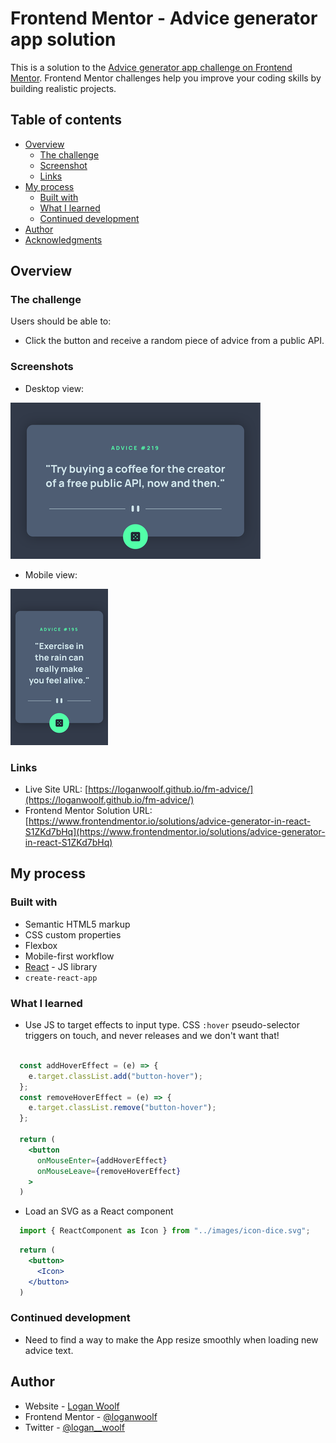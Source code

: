 # Frontend Mentor - Advice generator app solution

This is a solution to the [Advice generator app challenge on Frontend Mentor](https://www.frontendmentor.io/challenges/advice-generator-app-QdUG-13db). Frontend Mentor challenges help you improve your coding skills by building realistic projects.

## Table of contents

- [Overview](#overview)
  - [The challenge](#the-challenge)
  - [Screenshot](#screenshot)
  - [Links](#links)
- [My process](#my-process)
  - [Built with](#built-with)
  - [What I learned](#what-i-learned)
  - [Continued development](#continued-development)
- [Author](#author)
- [Acknowledgments](#acknowledgments)

## Overview

### The challenge

Users should be able to:

- Click the button and receive a random piece of advice from a public API.

### Screenshots

- Desktop view:

![Desktop View](/src/images/advice_desktop.png)

- Mobile view:

![Mobile View](/src/images/advice_mobile.png)


### Links

- Live Site URL: [https://loganwoolf.github.io/fm-advice/](https://loganwoolf.github.io/fm-advice/)
- Frontend Mentor Solution URL: [https://www.frontendmentor.io/solutions/advice-generator-in-react-S1ZKd7bHq](https://www.frontendmentor.io/solutions/advice-generator-in-react-S1ZKd7bHq)

## My process

### Built with

- Semantic HTML5 markup
- CSS custom properties
- Flexbox
- Mobile-first workflow
- [React](https://reactjs.org/) - JS library
- `create-react-app`

### What I learned

- Use JS to target effects to input type. CSS `:hover` pseudo-selector triggers on touch, and never releases and we don't want that!

```jsx

  const addHoverEffect = (e) => {
    e.target.classList.add("button-hover");
  };
  const removeHoverEffect = (e) => {
    e.target.classList.remove("button-hover");
  };

  return (
    <button
      onMouseEnter={addHoverEffect}
      onMouseLeave={removeHoverEffect}
    >
  )
```

- Load an SVG as a React component
```js
  import { ReactComponent as Icon } from "../images/icon-dice.svg";
```
```jsx
  return (
    <button>
      <Icon>
    </button>
  )
```

### Continued development

- Need to find a way to make the App resize smoothly when loading new advice text.

## Author

- Website - [Logan Woolf](https://loganwoolf.github.io)
- Frontend Mentor - [@loganwoolf](https://www.frontendmentor.io/profile/loganwoolf)
- Twitter - [@logan__woolf](https://www.twitter.com/logan__woolf)
